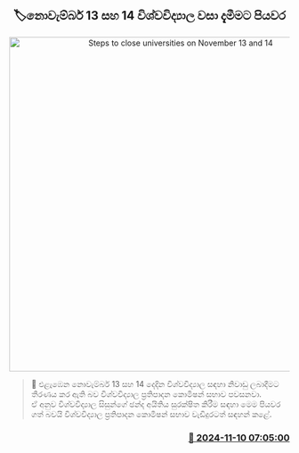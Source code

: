 <p align='center'><b><h2 align='center' title='Steps to close universities on November 13 and 14'>🏷නොවැම්බර් 13 සහ 14 විශ්වවිද්‍යාල වසා දැමීමට පියවර</h2></b></p>
<p align='center'><img src='https://helakuru.sgp1.cdn.digitaloceanspaces.com/esana/images/lib/univercity-archived.jpg' width='600' alt='Steps to close universities on November 13 and 14'></p>

>📝 එළැඹෙන නොවැම්බර් 13 සහ 14 දෙදින විශ්වවිද්‍යාල සඳහා නිවාඩු ලබාදීමට තීරණය කර ඇති බව විශ්වවිද්‍යාල ප්‍රතිපාදන කොමිෂන් සභාව පවසනවා.<br>ඒ අනුව විශ්වවිද්‍යාල සිසුන්ගේ ඡන්ද අයිතිය සුරක්ෂිත කිරීම සඳහා මෙම පියවර ගත් බවයි විශ්වවිද්‍යාල ප්‍රතිපාදන කොමිෂන් සභාව වැඩිදුරටත් සඳහන් කළේ. <br>

<h3 align='right'><a href='https://www.helakuru.lk/esana/p/104897/'>📅 2024-11-10 07:05:00</a></h3>
